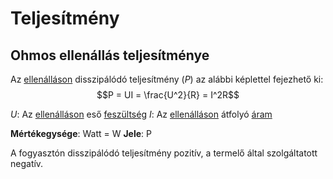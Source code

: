 # Teljesítmény

## Ohmos ellenállás teljesítménye

Az [ellenálláson](./ellenallas.md) disszipálódó teljesítmény ($P$) az alábbi képlettel fejezhető ki:
$$P = UI = \frac{U^2}{R} = I^2R$$

$U$: Az [ellenálláson](./ellenallas.md) eső [feszültség](./feszultseg.md)
$I$: Az [ellenálláson](./ellenallas.md) átfolyó [áram](./aramerosseg.md)

**Mértékegysége**: Watt = W
**Jele**: P

A fogyasztón disszipálódó teljesítmény pozitív, a termelő által szolgáltatott negatív.